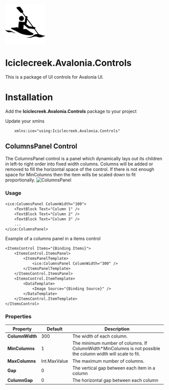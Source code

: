 ![Icon](https://github.com/tomlm/Iciclecreek.Avalonia.Controls/raw/main/icon.png)

# Iciclecreek.Avalonia.Controls
This is a package of UI controls for Avalonia UI.

# Installation
Add the **Iciclecreek.Avalonia.Controls** package to your project

Update your xmlns 
```xaml
	xmlns:ice="using:Iciclecreek.Avalonia.Controls"
```

## ColumnsPanel Control
The ColumnsPanel control is a panel which dynamically lays out its children in left-to right order into fixed width columns.  Columns will be added or removed to fill the horizontal space of the control. If there is not enough space for MinColumns then the item wills be scaled down to fit proportionally.
![ColumnsPanel](https://github.com/tomlm/Iciclecreek.Avalonia.Controls/assets/17789481/ec829cbc-3bbb-4cdd-a4a4-e0cdb70df718)


### Usage
```xaml
<ice:ColumnsPanel ColumnWidth="100">
	<TextBlock Text="Column 1" />
	<TextBlock Text="Column 2" />
	<TextBlock Text="Column 3" />
    ...
</ice:ColumnsPanel>
```

Example of a columns panel in a items control
```xaml
<ItemsControl Items="{Binding Items}">
	<ItemsControl.ItemsPanel>
		<ItemsPanelTemplate>
			<ice:ColumnsPanel ColumnWidth="300" />
		</ItemsPanelTemplate>
	</ItemsControl.ItemsPanel>
	<ItemsControl.ItemTemplate>
		<DataTemplate>
			<Image Source="{Binding Source}" />
		</DataTemplate>
	</ItemsControl.ItemTemplate>
</ItemsControl>
```
### Properties

| Property | Default | Description |
| --- | --- | --- |
| **ColumnWidth** | 300 | The width of each column. |
| **MinColumns** | 1 | The minimum number of columns. If ColumnWidth*MinColumns is not possible the column width will scale to fit.|
| **MaxColumns** | Int.MaxValue | The maximum number of columns. |
| **Gap** | 0 | The vertical gap between each item in a column |
| **ColumnGap** | 0 | The horizontal gap between each column|

